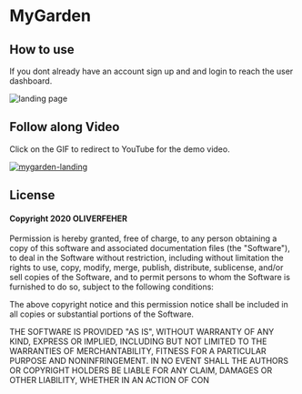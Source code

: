 # MyGarden
## How to use
If you dont already have an account sign up and and login to reach the user dashboard.

![landing page](https://media.giphy.com/media/PkpJhOlA2QUFkMZXKA/giphy.gif)


## Follow along Video
Click on the GIF to redirect to YouTube for the demo video.

<a href="https://www.youtube.com/watch?v=raOQzqKrqAA" target="_blank">
    <a href="https://ibb.co/BTfsv7S"><img src="https://i.ibb.co/P1rCJbf/mygarden-landing.png" alt="mygarden-landing" border="0"></a> 
</a> 


## License
#### Copyright 2020 OLIVERFEHER

Permission is hereby granted, free of charge, to any person obtaining a copy of this software and associated documentation files (the "Software"), to deal in the Software without restriction, including without limitation the rights to use, copy, modify, merge, publish, distribute, sublicense, and/or sell copies of the Software, and to permit persons to whom the Software is furnished to do so, subject to the following conditions:

The above copyright notice and this permission notice shall be included in all copies or substantial portions of the Software.

THE SOFTWARE IS PROVIDED "AS IS", WITHOUT WARRANTY OF ANY KIND, EXPRESS OR IMPLIED, INCLUDING BUT NOT LIMITED TO THE WARRANTIES OF MERCHANTABILITY, FITNESS FOR A PARTICULAR PURPOSE AND NONINFRINGEMENT. IN NO EVENT SHALL THE AUTHORS OR COPYRIGHT HOLDERS BE LIABLE FOR ANY CLAIM, DAMAGES OR OTHER LIABILITY, WHETHER IN AN ACTION OF CON
